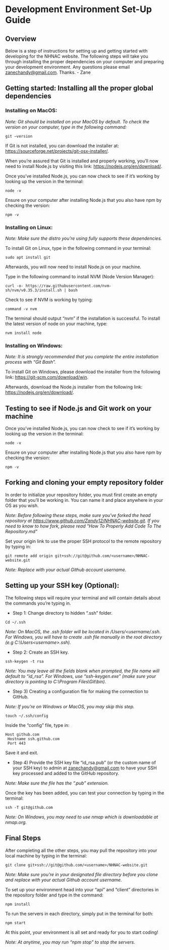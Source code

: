 # Development Environment Set-Up Guide

## Overview

Below is a step of instructions for setting up and getting started with developing for the NHNAC website. The following steps will take you through installing the proper dependencies on your computer and preparing your development environment. Any questions please email zanechandy@gmail.com. Thanks. - Zane 

## Getting started: Installing all the proper global dependencies

### Installing on MacOS:

*Note: Git should be installed on your MacOS by default. To check the version on your computer, type in the following command:*

```
git —version
```

If Git is not installed, you can download the installer at: https://sourceforge.net/projects/git-osx-installer/.

When you’re assured that Git is installed and properly working, you’ll now need to install Node.js by visiting this link: https://nodejs.org/en/download/.

Once you’ve installed Node.js, you can now check to see if it’s working by looking up the version in the terminal:

```
node -v
``` 

Ensure on your computer after installing Node.js that you also have npm by checking the version:

```
npm -v
```


### Installing on Linux:

*Note: Make sure the distro you’re using fully supports these dependencies.*

To install Git on Linux, type in the following command in your terminal:

```
sudo apt install git
```

Afterwards, you will now need to install Node.js on your machine. 

Type in the following command to install NVM (Node Version Manager):

```
curl -o- https://raw.githubusercontent.com/nvm-sh/nvm/v0.35.3/install.sh | bash
```

Check to see if NVM is working by typing:

```
command -v nvm
```

The terminal should output “nvm” if the installation is successful. To install the latest version of node on your machine, type:

```
nvm install node
```

### Installing on Windows:

*Note: It is strongly recommended that you complete the entire installation process with “Git Bash”.*

To install Git on Windows, please download the installer from the following link: https://git-scm.com/download/win.

Afterwards, download the Node.js installer from the following link: https://nodejs.org/en/download/.

## Testing to see if Node.js and Git work on your machine 

Once you’ve installed Node.js, you can now check to see if it’s working by looking up the version in the terminal:

```
node -v
``` 

Ensure on your computer after installing Node.js that you also have npm by checking the version:

```
npm -v
```

## Forking and cloning your empty repository folder

In order to initialize your repository folder, you must first create an empty folder that you’ll be working in. You can name it and place anywhere in your OS as you wish. 

*Note: Before following these steps, make sure you've forked the head repository at https://www.github.com/Zandy12/NHNAC-website.git. If you need to know to how fork, please read "How To Properly Add Code To The Repository.md"*

Set your origin link to use the proper SSH protocol to the remote repository by typing in: 

```
git remote add origin git+ssh://git@github.com/<username>/NHNAC-website.git
```

*Note: Replace <username> with your actual Github account username.*

## Setting up your SSH key (Optional):

The following steps will require your terminal and will contain details about the commands you’re typing in.

* Step 1: Change directory to hidden “.ssh” folder.

```
Cd ~/.ssh
```

*Note: On MacOS, the .ssh folder will be located in /Users/<username/.ssh. For Windows, you will have to create .ssh file manually in the root directory (e.g C:\Users\<username>\.ssh).*

* Step 2: Create an SSH key.

```
ssh-keygen -t rsa
```

*Note: You may leave all the fields blank when prompted, the file name will default to “id_rsa”. For Windows, use “ssh-keygen.exe” (make sure your directory is pointing to C:\Program Files\Git\bin).* 

* Step 3) Creating a configuration file for making the connection to GitHub. 

*Note: If you’re on Windows or MacOS, you may skip this step.*

```
touch ~/.ssh/config
```

Inside the “config” file, type in:

```
Host github.com
 Hostname ssh.github.com
 Port 443
```

Save it and exit.

* Step 4) Provide the SSH key file “id_rsa.pub” (or the custom name of your SSH key) to admin at zanechandy@gmail.com to have your SSH key processed and added to the GitHub repository.

*Note: Make sure the file has the “.pub” extension.*

Once the key has been added, you can test your connection by typing in the terminal:

```
ssh -T git@github.com
```

*Note: On Windows, you may need to use nmap which is downloadable at nmap.org.*

## Final Steps

After completing all the other steps, you may pull the repository into your local machine by typing in the terminal:

```
git clone git+ssh://git@github.com/<username>/NHNAC-website.git
```

*Note: Make sure you’re in your designated file directory before you clone and replace <username> with your actual Github account username.*

To set up your environment head into your “api” and “client” directories in the repository folder and type in the command:

```
npm install
```

To run the servers in each directory, simply put in the terminal for both:

```
npm start
```
At this point, your environment is all set and ready for you to start coding! 

*Note: At anytime, you may run “npm stop” to stop the servers.*
